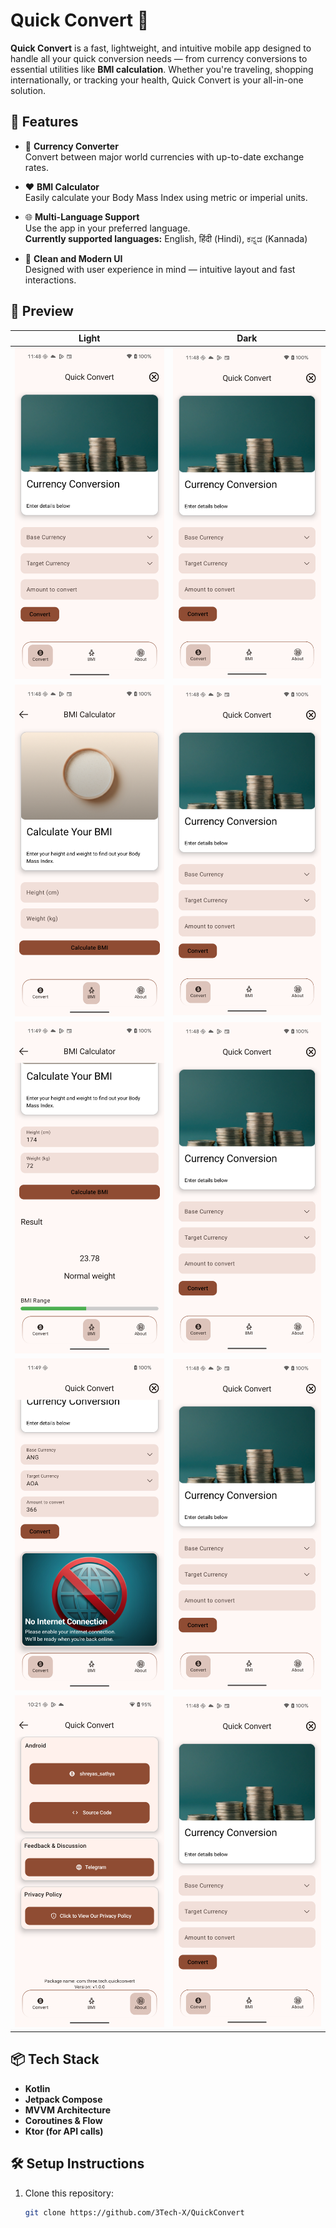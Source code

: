 # Quick Convert 🚀

**Quick Convert** is a fast, lightweight, and intuitive mobile app designed to handle all your quick conversion needs — from currency conversions to essential utilities like **BMI calculation**. Whether you're traveling, shopping internationally, or tracking your health, Quick Convert is your all-in-one solution.

## 🌟 Features

- 🔁 **Currency Converter**  
  Convert between major world currencies with up-to-date exchange rates.

- ❤️ **BMI Calculator**  
  Easily calculate your Body Mass Index using metric or imperial units.

- 🌐 **Multi-Language Support**  
  Use the app in your preferred language.  
  **Currently supported languages:** English, हिंदी (Hindi), ಕನ್ನಡ (Kannada)

- 🎯 **Clean and Modern UI**  
  Designed with user experience in mind — intuitive layout and fast interactions.

## 📱 Preview

| Light                             | Dark                      |
|-----------------------------------|---------------------------|
| ![](assets/qc_home.png)           | ![](assets/qc_home.png)   |
| ![](assets/bmi_without_input.png) | ![](assets/qc_home.png)   |
| ![](assets/bmi_with_input.png)    | ![](assets/qc_home.png)   |
| ![](assets/qc_with_error.png)     | ![](assets/qc_home.png)   |
| ![](assets/qc_about_screen.png)   | ![](assets/qc_home.png)   |


## 📦 Tech Stack

- **Kotlin**
- **Jetpack Compose**
- **MVVM Architecture**
- **Coroutines & Flow**
- **Ktor (for API calls)**

## 🛠 Setup Instructions

1. Clone this repository:
   ```bash
   git clone https://github.com/3Tech-X/QuickConvert
